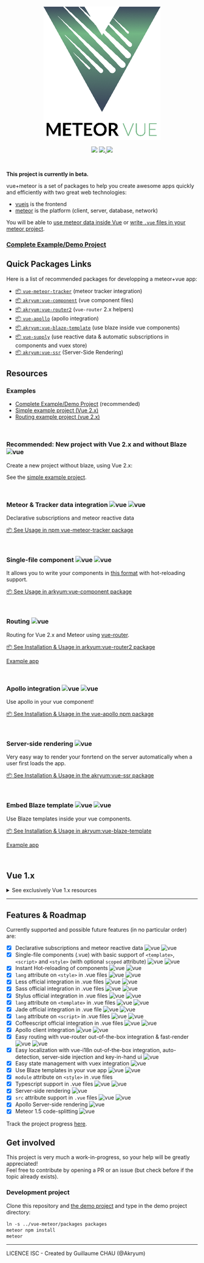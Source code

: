 <p align="center"><img src="https://github.com/Akryum/vue-meteor/raw/master/vue%2Bmeteor.png"></p>

<p align="center">
<a href="https://meteor.com/"><img src="https://img.shields.io/badge/meteor-1.5-blue.svg"/></a>
<a href="https://vuejs.org/"><img src="https://img.shields.io/badge/vue-1.x-green.svg"/> <img src="https://img.shields.io/badge/vue-2.3.4-brightgreen.svg"/></a>
</p>

<br/>

**This project is currently in beta.**

vue+meteor is a set of packages to help you create awesome apps quickly and efficiently with two great web technologies:

- [vuejs](http://vuejs.org/) is the frontend
- [meteor](http://meteor.com/) is the platform (client, server, database, network)

You will be able to [use meteor data inside Vue](https://github.com/Akryum/vue-meteor-tracker#vue-integration-for-meteor) or [write `.vue` files in your meteor project](https://github.com/Akryum/meteor-vue-component/tree/master/packages/vue-component).

### [Complete Example/Demo Project](https://github.com/Akryum/vue-meteor-demo)

## Quick Packages Links

Here is a list of recommended packages for developping a meteor+vue app:

- [:package: `vue-meteor-tracker`](https://github.com/Akryum/vue-meteor-tracker) (meteor tracker integration)
- [:package: `akryum:vue-component`](https://github.com/Akryum/meteor-vue-component/tree/master/packages/vue-component) (vue component files)
- [:package: `akryum:vue-router2`](https://github.com/Akryum/meteor-vue-component/tree/master/packages/vue-router2) (`vue-router` 2.x helpers)
- [:package: `vue-apollo`](https://github.com/Akryum/vue-apollo) (apollo integration)
- [:package: `akryum:vue-blaze-template`](https://github.com/Akryum/meteor-vue-component/tree/master/packages/vue-blaze-template) (use blaze inside vue components)
- [:package: `vue-supply`](https://github.com/Akryum/vue-supply) (use reactive data & automatic subscriptions in components and vuex store)
- [:package: `akryum:vue-ssr`](https://github.com/Akryum/vue-meteor/tree/master/packages/vue-ssr) (Server-Side Rendering)

## Resources

### Examples

- [Complete Example/Demo Project](https://github.com/Akryum/vue-meteor-demo) (recommended)
- [Simple example project (Vue 2.x)](https://github.com/Akryum/meteor-vue2-example)
- [Routing example project (vue 2.x)](https://github.com/Akryum/meteor-vue2-example-routing)

<br>

### **Recommended**: New project with Vue 2.x and without Blaze ![vue](https://img.shields.io/badge/vue-2.x-brightgreen.svg)

Create a new project without blaze, using Vue 2.x:

See the [simple example project](https://github.com/Akryum/meteor-vue2-example).

<br>

### Meteor & Tracker data integration ![vue](https://img.shields.io/badge/vue-1.x-green.svg) ![vue](https://img.shields.io/badge/vue-2.x-brightgreen.svg)

Declarative subscriptions and meteor reactive data

[:package: See Usage in npm vue-meteor-tracker package](https://github.com/Akryum/vue-meteor-tracker#vue-integration-for-meteor)

<br>

### Single-file component ![vue](https://img.shields.io/badge/vue-1.x-green.svg) ![vue](https://img.shields.io/badge/vue-2.x-brightgreen.svg)

It allows you to write your components in [this format](https://vuejs.org/guide/application.html#Single-File-Components) with hot-reloading support.

[:package: See Usage in arkyum:vue-component package](https://github.com/Akryum/meteor-vue-component/tree/master/packages/vue-component#usage)

<br>

### Routing ![vue](https://img.shields.io/badge/vue-2.x-brightgreen.svg)

Routing for Vue 2.x and Meteor using [vue-router](https://github.com/vuejs/vue-router).

[:package: See Installation & Usage in arkyum:vue-router2 package](https://github.com/Akryum/meteor-vue-component/tree/master/packages/vue-router2#installation)

[Example app](https://github.com/Akryum/meteor-vue2-example-routing)

<br>

### Apollo integration ![vue](https://img.shields.io/badge/vue-1.x-green.svg) ![vue](https://img.shields.io/badge/vue-2.x-brightgreen.svg)

Use apollo in your vue component!

[:package: See Installation & Usage in the vue-apollo npm package](https://github.com/Akryum/vue-apollo)

<br>

### Server-side rendering ![vue](https://img.shields.io/badge/vue-2.x-brightgreen.svg)

Very easy way to render your fonrtend on the server automatically when a user first loads the app.

[:package: See Installation & Usage in the akryum:vue-ssr package](https://github.com/meteor-vue/vue-meteor/tree/master/packages/vue-ssr#installation)

<br>

### Embed Blaze template ![vue](https://img.shields.io/badge/vue-1.x-green.svg) ![vue](https://img.shields.io/badge/vue-2.x-brightgreen.svg)

Use Blaze templates inside your vue components.

[:package: See Installation & Usage in akryum:vue-blaze-template](https://github.com/Akryum/meteor-vue-component/tree/master/packages/vue-blaze-template)

[Example app](https://github.com/Akryum/meteor-vue-blaze/tree/render-blaze)

<br>


## Vue 1.x

<details><summary>See exclusively Vue 1.x resources</summary>

### Examples

- [Simple example project (Vue 1.x)](https://github.com/Akryum/meteor-vue-example)
- [Routing example project (Vue 1.x)](https://github.com/Akryum/meteor-vue-example-routing)
- [Blaze example project](https://github.com/Akryum/meteor-vue-blaze) [[2](https://github.com/Akryum/meteor-vue-blaze/tree/render-blaze)]
- [i18n example project](https://github.com/Akryum/meteor-vue-example-i18n)

<br>

### New project with Vue 1.x and without blaze ![vue](https://img.shields.io/badge/vue-1.x-green.svg)

Create a new project without blaze, using Vue 1.x:

See the [simple example project](https://github.com/Akryum/meteor-vue-example).

<br>

### New project with blaze ![vue](https://img.shields.io/badge/vue-1.x-green.svg)

See the [blaze example project](https://github.com/Akryum/meteor-vue-blaze).

<br>

### Localization ![vue](https://img.shields.io/badge/vue-1.x-green.svg)

Translate your app quickly and easily with [vue-i18n](https://github.com/kazupon/vue-i18n).

[:package: See Installation & Usage in akryum:vue-i18n package](https://github.com/Akryum/meteor-vue-component/tree/master/packages/vue-i18n#installation)

[:package: Premade selection ui in akryum:vue-i18n-ui package](https://github.com/Akryum/meteor-vue-component/tree/master/packages/vue-i18n-ui)

[Example app](https://github.com/Akryum/meteor-vue-example-i18n)

<br>

### Routing ![vue](https://img.shields.io/badge/vue-1.x-green.svg)

Routing for Vue 1.x and Meteor using [vue-router](https://github.com/vuejs/vue-router).

[:package: See Installation & Usage in arkyum:vue-router package](https://github.com/Akryum/meteor-vue-component/tree/master/packages/vue-router#installation)

[Example app](https://github.com/Akryum/meteor-vue-example-routing)

<br>

### State management with vuex ![vue](https://img.shields.io/badge/vue-1.x-green.svg)

**:warning: This is using the old `vuex` package and is not compatible with Vue 2.x. Use [vue-supply](https://github.com/Akryum/vue-supply) instead.**

Manage the state of your app with a centralized data store with [vuex](https://github.com/vuejs/vuex).

[:package: See Installation & Usage in akryum:vuex](https://github.com/Akryum/meteor-vue-component/tree/master/packages/vuex#installation)

[Example app](https://github.com/Akryum/meteor-vuex-example)

</details>

---

## Features & Roadmap

Currently supported and possible future features (in no particular order) are:

 - [x] Declarative subscriptions and meteor reactive data ![vue](https://img.shields.io/badge/vue-1.x-green.svg) ![vue](https://img.shields.io/badge/vue-2.x-brightgreen.svg)
 - [x] Single-file components (.vue) with basic support of `<template>`, `<script>` and `<style>` (with optional `scoped` attribute) ![vue](https://img.shields.io/badge/vue-1.x-green.svg) ![vue](https://img.shields.io/badge/vue-2.x-brightgreen.svg)
 - [x] Instant Hot-reloading of components ![vue](https://img.shields.io/badge/vue-1.x-green.svg) ![vue](https://img.shields.io/badge/vue-2.x-brightgreen.svg)
 - [x] `lang` attribute on `<style>` in .vue files ![vue](https://img.shields.io/badge/vue-1.x-green.svg) ![vue](https://img.shields.io/badge/vue-2.x-brightgreen.svg)
 - [x] Less official integration in .vue files ![vue](https://img.shields.io/badge/vue-1.x-green.svg) ![vue](https://img.shields.io/badge/vue-2.x-brightgreen.svg)
 - [x] Sass official integration in .vue files ![vue](https://img.shields.io/badge/vue-1.x-green.svg) ![vue](https://img.shields.io/badge/vue-2.x-brightgreen.svg)
 - [x] Stylus official integration in .vue files ![vue](https://img.shields.io/badge/vue-1.x-green.svg) ![vue](https://img.shields.io/badge/vue-2.x-brightgreen.svg)
 - [x] `lang` attribute on `<template>` in .vue files ![vue](https://img.shields.io/badge/vue-1.x-green.svg) ![vue](https://img.shields.io/badge/vue-2.x-brightgreen.svg)
 - [x] Jade official integration in .vue file ![vue](https://img.shields.io/badge/vue-1.x-green.svg) ![vue](https://img.shields.io/badge/vue-2.x-brightgreen.svg)
 - [x] `lang` attribute on `<script>` in .vue files ![vue](https://img.shields.io/badge/vue-1.x-green.svg) ![vue](https://img.shields.io/badge/vue-2.x-brightgreen.svg)
 - [x] Coffeescript official integration in .vue files ![vue](https://img.shields.io/badge/vue-1.x-green.svg) ![vue](https://img.shields.io/badge/vue-2.x-brightgreen.svg)
 - [x] Apollo client integration ![vue](https://img.shields.io/badge/vue-1.x-green.svg) ![vue](https://img.shields.io/badge/vue-2.x-brightgreen.svg)
 - [x] Easy routing with vue-router out-of-the-box integration & fast-render ![vue](https://img.shields.io/badge/vue-1.x-green.svg) ![vue](https://img.shields.io/badge/vue-2.x-brightgreen.svg)
 - [x] Easy localization with vue-i18n out-of-the-box integration, auto-detection, server-side injection and key-in-hand ui ![vue](https://img.shields.io/badge/vue-1.x-green.svg)
 - [x] Easy state management with vuex integration ![vue](https://img.shields.io/badge/vue-1.x-green.svg)
 - [x] Use Blaze templates in your vue app ![vue](https://img.shields.io/badge/vue-1.x-green.svg) ![vue](https://img.shields.io/badge/vue-2.x-brightgreen.svg)
 - [x] `module` attribute on `<style>` in .vue files
 - [x] Typescript support in .vue files ![vue](https://img.shields.io/badge/vue-1.x-green.svg) ![vue](https://img.shields.io/badge/vue-2.x-brightgreen.svg)
 - [x] Server-side rendering ![vue](https://img.shields.io/badge/vue-2.x-brightgreen.svg)
 - [x] `src` attribute support in `.vue` files ![vue](https://img.shields.io/badge/vue-1.x-green.svg) ![vue](https://img.shields.io/badge/vue-2.x-brightgreen.svg)
 - [x] Apollo Server-side rendering ![vue](https://img.shields.io/badge/vue-2.x-brightgreen.svg)
 - [x] Meteor 1.5 code-splitting ![vue](https://img.shields.io/badge/vue-2.x-brightgreen.svg)

Track the project progress [here](https://github.com/Akryum/meteor-vue-component/milestones).

## Get involved

This project is very much a work-in-progress, so your help will be greatly appreciated!  
Feel free to contribute by opening a PR or an issue (but check before if the topic already exists).

### Development project

Clone this repository and [the demo project](https://github.com/Akryum/vue-meteor-demo) and type in the demo project directory:

    ln -s ../vue-meteor/packages packages
    meteor npm install
    meteor

---

LICENCE ISC - Created by Guillaume CHAU (@Akryum)
